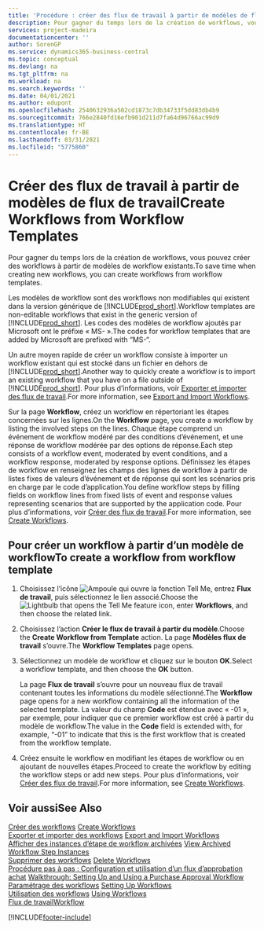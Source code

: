 ```yaml
---
title: 'Procédure : créer des flux de travail à partir de modèles de flux de travail | Microsoft Docs'
description: Pour gagner du temps lors de la création de workflows, vous pouvez créer des workflows à partir de modèles de workflow existants.
services: project-madeira
documentationcenter: ''
author: SorenGP
ms.service: dynamics365-business-central
ms.topic: conceptual
ms.devlang: na
ms.tgt_pltfrm: na
ms.workload: na
ms.search.keywords: ''
ms.date: 04/01/2021
ms.author: edupont
ms.openlocfilehash: 2540632936a502cd1873c7db34733f5dd83db4b9
ms.sourcegitcommit: 766e2840fd16efb901d211d7fa64d96766ac99d9
ms.translationtype: HT
ms.contentlocale: fr-BE
ms.lasthandoff: 03/31/2021
ms.locfileid: "5775860"
---
```

# <a name="create-workflows-from-workflow-templates"></a><span data-ttu-id="18c8b-103">Créer des flux de travail à partir de modèles de flux de travail</span><span class="sxs-lookup"><span data-stu-id="18c8b-103">Create Workflows from Workflow Templates</span></span>
<span data-ttu-id="18c8b-104">Pour gagner du temps lors de la création de workflows, vous pouvez créer des workflows à partir de modèles de workflow existants.</span><span class="sxs-lookup"><span data-stu-id="18c8b-104">To save time when creating new workflows, you can create workflows from workflow templates.</span></span>  

 <span data-ttu-id="18c8b-105">Les modèles de workflow sont des workflows non modifiables qui existent dans la version générique de [!INCLUDE[prod_short](includes/prod_short.md)].</span><span class="sxs-lookup"><span data-stu-id="18c8b-105">Workflow templates are non-editable workflows that exist in the generic version of [!INCLUDE[prod_short](includes/prod_short.md)].</span></span> <span data-ttu-id="18c8b-106">Les codes des modèles de workflow ajoutés par Microsoft ont le préfixe « MS- ».</span><span class="sxs-lookup"><span data-stu-id="18c8b-106">The codes for workflow templates that are added by Microsoft are prefixed with “MS-“.</span></span>  

 <span data-ttu-id="18c8b-107">Un autre moyen rapide de créer un workflow consiste à importer un workflow existant qui est stocké dans un fichier en dehors de [!INCLUDE[prod_short](includes/prod_short.md)].</span><span class="sxs-lookup"><span data-stu-id="18c8b-107">Another way to quickly create a workflow is to import an existing workflow that you have on a file outside of [!INCLUDE[prod_short](includes/prod_short.md)].</span></span> <span data-ttu-id="18c8b-108">Pour plus d’informations, voir [Exporter et importer des flux de travail](across-how-to-export-and-import-workflows.md).</span><span class="sxs-lookup"><span data-stu-id="18c8b-108">For more information, see [Export and Import Workflows](across-how-to-export-and-import-workflows.md).</span></span>  

<span data-ttu-id="18c8b-109">Sur la page **Workflow**, créez un workflow en répertoriant les étapes concernées sur les lignes.</span><span class="sxs-lookup"><span data-stu-id="18c8b-109">On the **Workflow** page, you create a workflow by listing the involved steps on the lines.</span></span> <span data-ttu-id="18c8b-110">Chaque étape comprend un événement de workflow modéré par des conditions d’événement, et une réponse de workflow modérée par des options de réponse.</span><span class="sxs-lookup"><span data-stu-id="18c8b-110">Each step consists of a workflow event, moderated by event conditions, and a workflow response, moderated by response options.</span></span> <span data-ttu-id="18c8b-111">Définissez les étapes de workflow en renseignez les champs des lignes de workflow à partir de listes fixes de valeurs d’événement et de réponse qui sont les scénarios pris en charge par le code d’application.</span><span class="sxs-lookup"><span data-stu-id="18c8b-111">You define workflow steps by filling fields on workflow lines from fixed lists of event and response values representing scenarios that are supported by the application code.</span></span> <span data-ttu-id="18c8b-112">Pour plus d’informations, voir [Créer des flux de travail](across-how-to-create-workflows.md).</span><span class="sxs-lookup"><span data-stu-id="18c8b-112">For more information, see [Create Workflows](across-how-to-create-workflows.md).</span></span>  

## <a name="to-create-a-workflow-from-workflow-template"></a><span data-ttu-id="18c8b-113">Pour créer un workflow à partir d’un modèle de workflow</span><span class="sxs-lookup"><span data-stu-id="18c8b-113">To create a workflow from workflow template</span></span>  
1.  <span data-ttu-id="18c8b-114">Choisissez l’icône ![Ampoule qui ouvre la fonction Tell Me](media/ui-search/search_small.png "Dites-moi ce que vous voulez faire"), entrez **Flux de travail**, puis sélectionnez le lien associé.</span><span class="sxs-lookup"><span data-stu-id="18c8b-114">Choose the ![Lightbulb that opens the Tell Me feature](media/ui-search/search_small.png "Tell me what you want to do") icon, enter **Workflows**, and then choose the related link.</span></span>  
2.  <span data-ttu-id="18c8b-115">Choisissez l’action **Créer le flux de travail à partir du modèle**.</span><span class="sxs-lookup"><span data-stu-id="18c8b-115">Choose the **Create Workflow from Template** action.</span></span> <span data-ttu-id="18c8b-116">La page **Modèles flux de travail** s’ouvre.</span><span class="sxs-lookup"><span data-stu-id="18c8b-116">The **Workflow Templates** page opens.</span></span>  
3.  <span data-ttu-id="18c8b-117">Sélectionnez un modèle de workflow et cliquez sur le bouton **OK**.</span><span class="sxs-lookup"><span data-stu-id="18c8b-117">Select a workflow template, and then choose the **OK** button.</span></span>  

     <span data-ttu-id="18c8b-118">La page **Flux de travail** s’ouvre pour un nouveau flux de travail contenant toutes les informations du modèle sélectionné.</span><span class="sxs-lookup"><span data-stu-id="18c8b-118">The **Workflow** page opens for a new workflow containing all the information of the selected template.</span></span> <span data-ttu-id="18c8b-119">La valeur du champ **Code** est étendue avec « -01 », par exemple, pour indiquer que ce premier workflow est créé à partir du modèle de workflow.</span><span class="sxs-lookup"><span data-stu-id="18c8b-119">The value in the **Code** field is extended with, for example, “-01” to indicate that this is the first workflow that is created from the workflow template.</span></span>  
4.  <span data-ttu-id="18c8b-120">Créez ensuite le workflow en modifiant les étapes de workflow ou en ajoutant de nouvelles étapes.</span><span class="sxs-lookup"><span data-stu-id="18c8b-120">Proceed to create the workflow by editing the workflow steps or add new steps.</span></span> <span data-ttu-id="18c8b-121">Pour plus d’informations, voir [Créer des flux de travail](across-how-to-create-workflows.md).</span><span class="sxs-lookup"><span data-stu-id="18c8b-121">For more information, see [Create Workflows](across-how-to-create-workflows.md).</span></span>  

## <a name="see-also"></a><span data-ttu-id="18c8b-122">Voir aussi</span><span class="sxs-lookup"><span data-stu-id="18c8b-122">See Also</span></span>  
 <span data-ttu-id="18c8b-123">[Créer des workflows](across-how-to-create-workflows.md) </span><span class="sxs-lookup"><span data-stu-id="18c8b-123">[Create Workflows](across-how-to-create-workflows.md) </span></span>  
 <span data-ttu-id="18c8b-124">[Exporter et importer des workflows](across-how-to-export-and-import-workflows.md) </span><span class="sxs-lookup"><span data-stu-id="18c8b-124">[Export and Import Workflows](across-how-to-export-and-import-workflows.md) </span></span>  
 <span data-ttu-id="18c8b-125">[Afficher des instances d’étape de workflow archivées](across-how-to-view-archived-workflow-step-instances.md) </span><span class="sxs-lookup"><span data-stu-id="18c8b-125">[View Archived Workflow Step Instances](across-how-to-view-archived-workflow-step-instances.md) </span></span>  
 <span data-ttu-id="18c8b-126">[Supprimer des workflows](across-how-to-delete-workflows.md) </span><span class="sxs-lookup"><span data-stu-id="18c8b-126">[Delete Workflows](across-how-to-delete-workflows.md) </span></span>  
 <span data-ttu-id="18c8b-127">[Procédure pas à pas : Configuration et utilisation d’un flux d’approbation achat](walkthrough-setting-up-and-using-a-purchase-approval-workflow.md) </span><span class="sxs-lookup"><span data-stu-id="18c8b-127">[Walkthrough: Setting Up and Using a Purchase Approval Workflow](walkthrough-setting-up-and-using-a-purchase-approval-workflow.md) </span></span>  
 <span data-ttu-id="18c8b-128">[Paramétrage des workflows](across-set-up-workflows.md) </span><span class="sxs-lookup"><span data-stu-id="18c8b-128">[Setting Up Workflows](across-set-up-workflows.md) </span></span>  
 <span data-ttu-id="18c8b-129">[Utilisation des workflows](across-use-workflows.md) </span><span class="sxs-lookup"><span data-stu-id="18c8b-129">[Using Workflows](across-use-workflows.md) </span></span>  
 [<span data-ttu-id="18c8b-130">Flux de travail</span><span class="sxs-lookup"><span data-stu-id="18c8b-130">Workflow</span></span>](across-workflow.md)   


[!INCLUDE[footer-include](includes/footer-banner.md)]